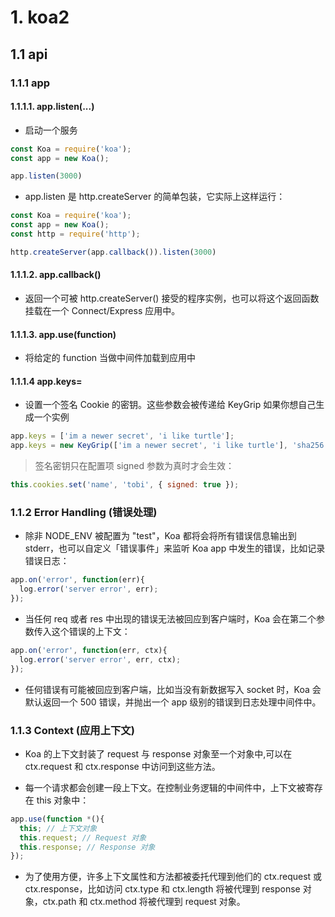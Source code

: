 # 1. koa2

## 1.1 api

### 1.1.1 app

#### 1.1.1.1. app.listen(...)

- 启动一个服务
 
```js
const Koa = require('koa');
const app = new Koa();

app.listen(3000)
```
 
- app.listen 是 http.createServer 的简单包装，它实际上这样运行：

```js
const Koa = require('koa');
const app = new Koa();
const http = require('http');

http.createServer(app.callback()).listen(3000)
```

#### 1.1.1.2. app.callback()

- 返回一个可被 http.createServer() 接受的程序实例，也可以将这个返回函数挂载在一个 Connect/Express 应用中。
  
#### 1.1.1.3. app.use(function)

- 将给定的 function 当做中间件加载到应用中

#### 1.1.1.4 app.keys=

- 设置一个签名 Cookie 的密钥。这些参数会被传递给 KeyGrip 如果你想自己生成一个实例

```js
app.keys = ['im a newer secret', 'i like turtle'];
app.keys = new KeyGrip(['im a newer secret', 'i like turtle'], 'sha256');
```
>签名密钥只在配置项 signed 参数为真时才会生效：

```js
this.cookies.set('name', 'tobi', { signed: true });
```

### 1.1.2 Error Handling (错误处理)

- 除非 NODE_ENV 被配置为 "test"，Koa 都将会将所有错误信息输出到 stderr，也可以自定义「错误事件」来监听 Koa app 中发生的错误，比如记录错误日志：

```js
app.on('error', function(err){
  log.error('server error', err);
});
```

- 当任何 req 或者 res 中出现的错误无法被回应到客户端时，Koa 会在第二个参数传入这个错误的上下文：

```js
app.on('error', function(err, ctx){
  log.error('server error', err, ctx);
});
```
- 任何错误有可能被回应到客户端，比如当没有新数据写入 socket 时，Koa 会默认返回一个 500 错误，并抛出一个 app 级别的错误到日志处理中间件中。

### 1.1.3 Context (应用上下文)

- Koa 的上下文封装了 request 与 response 对象至一个对象中,可以在 ctx.request 和 ctx.response 中访问到这些方法。

- 每一个请求都会创建一段上下文。在控制业务逻辑的中间件中，上下文被寄存在 this 对象中：

```js
app.use(function *(){
  this; // 上下文对象
  this.request; // Request 对象
  this.response; // Response 对象
});
```
- 为了使用方便，许多上下文属性和方法都被委托代理到他们的 ctx.request 或 ctx.response，比如访问 ctx.type 和 ctx.length 将被代理到 response 对象，ctx.path 和 ctx.method 将被代理到 request 对象。


### 